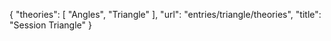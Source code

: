 {
    "theories": [
        "Angles",
        "Triangle"
    ],
    "url": "entries/triangle/theories",
    "title": "Session Triangle"
}
